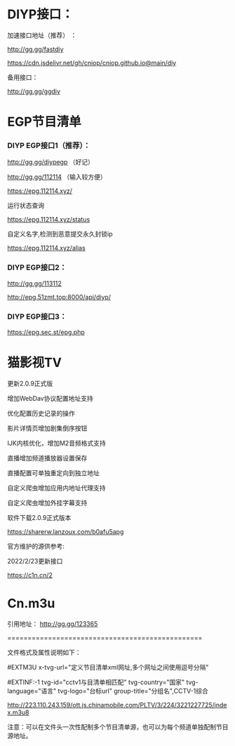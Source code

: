# DIYP接口：

加速接口地址（推荐） ：

http://gg.gg/fastdiy

https://cdn.jsdelivr.net/gh/cniop/cniop.github.io@main/diy

备用接口：

http://gg.gg/ggdiy

# EGP节目清单
### DIYP EGP接口1（推荐）：

http://gg.gg/diypegp  （好记）

http://gg.gg/112114  （输入较方便）

https://epg.112114.xyz/

运行状态查询

https://epg.112114.xyz/status

自定义名字,检测到恶意提交永久封锁ip

https://epg.112114.xyz/alias

### DIYP EGP接口2：

http://gg.gg/113112

http://epg.51zmt.top:8000/api/diyp/ 

### DIYP EGP接口3：

https://epg.sec.st/epg.php

# 猫影视TV


更新2.0.9正式版

增加WebDav协议配置地址支持

优化配置历史记录的操作

影片详情页增加剧集倒序按钮

IJK内核优化，增加M2音频格式支持

直播增加频道播放器设置保存

直播配置可单独重定向到独立地址

自定义爬虫增加应用内地址代理支持

自定义爬虫增加外挂字幕支持

软件下载2.0.9正式版本

https://sharerw.lanzoux.com/b0afu5apg

官方维护的源供参考:

2022/2/23更新接口

https://c1n.cn/2


# Cn.m3u

引用地址：
http://gg.gg/123365

================================================

文件格式及属性说明如下：

#EXTM3U x-tvg-url="定义节目清单xml网址,多个网址之间使用逗号分隔"

#EXTINF:-1 tvg-id="cctv1与目清单相匹配" tvg-country="国家" tvg-language="语言" tvg-logo="台标url" group-title="分组名",CCTV-1综合

http://223.110.243.159/ott.js.chinamobile.com/PLTV/3/224/3221227725/index.m3u8

注意：可以在文件头一次性配制多个节目清单源，也可以为每个频道单独配制节目源地址。


